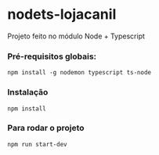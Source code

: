# nodets-lojacanil
Projeto feito no módulo Node + Typescript

### Pré-requisitos globais:
`npm install -g nodemon typescript ts-node`

### Instalação
`npm install`

### Para rodar o projeto 
`npm run start-dev`